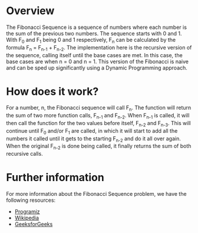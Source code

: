 # Overview

The Fibonacci Sequence is a sequence of numbers where each number is the sum of the previous two numbers. The sequence starts with 0 and 1. With F<sub>0</sub> and F<sub>1</sub> being 0 and 1 respectively, F<sub>n</sub> can be calculated by the formula F<sub>n</sub> = F<sub>n-1</sub> + F<sub>n-2</sub>. The implementation here is the recursive version of the sequence, calling itself until the base cases are met. In this case, the base cases are when n = 0 and n = 1. This version of the Fibonacci is naive and can be sped up significantly using a Dynamic Programming approach.

# How does it work?

For a number, n, the Fibonacci sequence will call F<sub>n</sub>. The function will return the sum of two more function calls, F<sub>n-1</sub> and F<sub>n-2</sub>. When F<sub>n-1</sub> is called, it will then call the function for the two values before itself, F<sub>n-2</sub> and F<sub>n-3</sub>. This will continue until F<sub>0</sub> and/or F<sub>1</sub> are called, in which it will start to add all the numbers it called until it gets to the starting F<sub>n-2</sub> and do it all over again. When the original F<sub>n-2</sub> is done being called, it finally returns the sum of both recursive calls. 

# Further information

For more information about the Fibonacci Sequence problem, we have the following resources:
- [Programiz](https://www.programiz.com/c-programming/examples/fibonacci-series)
- [Wikipedia](https://en.wikipedia.org/wiki/Fibonacci_number)
- [GeeksforGeeks](https://www.geeksforgeeks.org/program-for-nth-fibonacci-number/)
